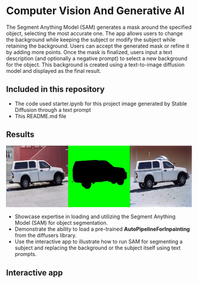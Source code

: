 # Computer Vision And Generative AI

The Segment Anything Model (SAM) generates a mask around the specified object, selecting the most accurate one. The app allows users to change the background while keeping the subject or modify the subject while retaining the background. Users can accept the generated mask or refine it by adding more points. Once the mask is finalized, users input a text description (and optionally a negative prompt) to select a new background for the object. This background is created using a text-to-image diffusion model and displayed as the final result.


## Included in this repository 

* The code used starter.ipynb for this project image generated by Stable Diffusion through a text prompt
* This README.md file


## Results

![](https://github.com/1Px-Vision/Generative-AI/blob/main/Computer-Vision-and-Generative-AI-Project/Result_generative_AI.jpg)


* Showcase expertise in loading and utilizing the Segment Anything Model (SAM) for object segmentation.
* Demonstrate the ability to load a pre-trained **AutoPipelineForInpainting** from the diffusers library.
* Use the interactive app to illustrate how to run SAM for segmenting a subject and replacing the background or the subject itself using text prompts.


## Interactive app






